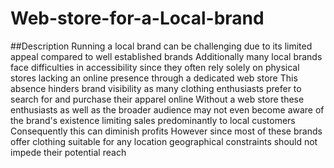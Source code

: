 # Web-store-for-a-Local-brand

##Description
Running a local brand can be challenging due to its limited appeal compared to well
established brands Additionally many local brands face difficulties in accessibility since 
they often rely solely on physical stores lacking an online presence through a dedicated 
web store This absence hinders brand visibility as many clothing enthusiasts prefer to 
search for and purchase their apparel online Without a web store these enthusiasts as well 
as the broader audience may not even become aware of the brand's existence limiting 
sales predominantly to local customers Consequently this can diminish profits However 
since most of these brands offer clothing suitable for any location geographical constraints 
should not impede their potential reach
